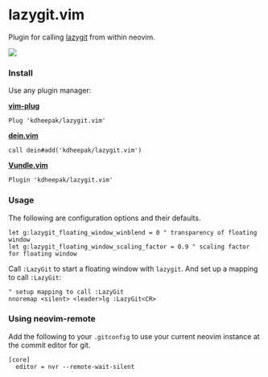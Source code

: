 # lazygit.vim

Plugin for calling [lazygit](https://github.com/jesseduffield/lazygit) from within neovim.

![](https://user-images.githubusercontent.com/1813121/78596489-63bdad00-783b-11ea-91b1-b1da3da9ba47.gif)

### Install

Use any plugin manager:

**[vim-plug](https://github.com/junegunn/vim-plug)**

```vim
Plug 'kdheepak/lazygit.vim'
```

**[dein.vim](https://github.com/Shougo/dein.vim)**

```vim
call dein#add('kdheepak/lazygit.vim')
```

**[Vundle.vim](https://github.com/junegunn/vim-plug)**

```vim
Plugin 'kdheepak/lazygit.vim'
```

### Usage

The following are configuration options and their defaults.

```vim
let g:lazygit_floating_window_winblend = 0 " transparency of floating window
let g:lazygit_floating_window_scaling_factor = 0.9 " scaling factor for floating window
```

Call `:LazyGit` to start a floating window with `lazygit`.
And set up a mapping to call `:LazyGit`:

```vim
" setup mapping to call :LazyGit
nnoremap <silent> <leader>lg :LazyGit<CR>
```

### Using neovim-remote

Add the following to your `.gitconfig` to use your current neovim instance at the commit editor for git.

```
[core]
  editor = nvr --remote-wait-silent
```
